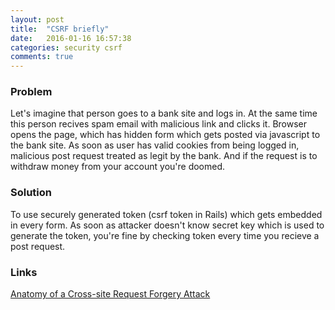 ```yaml
---
layout: post
title:  "CSRF briefly"
date:   2016-01-16 16:57:38
categories: security csrf
comments: true
---
```


### Problem
Let's imagine that person goes to a bank site and logs in. At the same time this person recives spam email with malicious link and clicks it. Browser opens the page, which has hidden form which gets posted via javascript to the bank site. As soon as user has valid cookies from being logged in, malicious post request treated as legit by the bank. And if the request is to withdraw money from your account you're doomed.

### Solution
To use securely generated token (csrf token in Rails) which gets embedded in every form. As soon as attacker doesn't know secret key which is used to generate the token, you're fine by checking token every time you recieve a post request.

### Links
[Anatomy of a Cross-site Request Forgery Attack](http://haacked.com/archive/2009/04/02/anatomy-of-csrf-attack.aspx/)